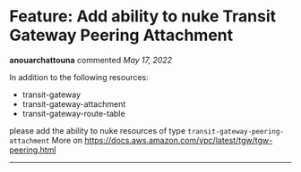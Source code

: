 # Feature: Add ability to nuke Transit Gateway Peering Attachment

**anouarchattouna** commented *May 17, 2022*

In addition to the following resources:
* transit-gateway
* transit-gateway-attachment
* transit-gateway-route-table

please add the ability to nuke resources of type `transit-gateway-peering-attachment`
More on https://docs.aws.amazon.com/vpc/latest/tgw/tgw-peering.html
<br />
***


